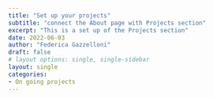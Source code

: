```yaml
---
title: "Set up your projects"
subtitle: "connect the About page with Projects section"
excerpt: "This is a set up of the Projects section"
date: 2022-06-03
author: "Federica Gazzelloni"
draft: false
# layout options: single, single-sidebar
layout: single
categories:
- On going projects
---
```


